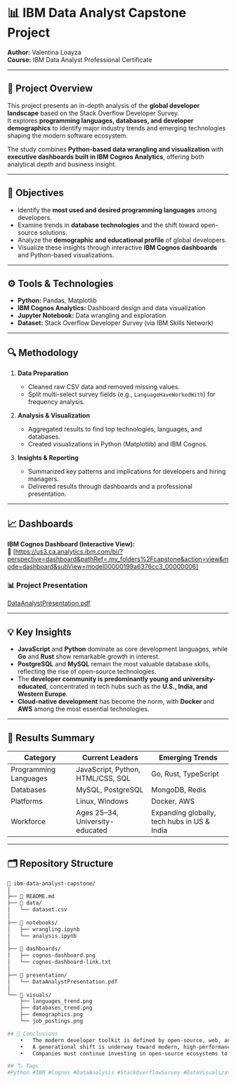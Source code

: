 # 📊 IBM Data Analyst Capstone Project  
**Author:** Valentina Loayza  
**Course:** IBM Data Analyst Professional Certificate  

---

## 🧩 Project Overview
This project presents an in-depth analysis of the **global developer landscape** based on the Stack Overflow Developer Survey.  
It explores **programming languages, databases, and developer demographics** to identify major industry trends and emerging technologies shaping the modern software ecosystem.

The study combines **Python-based data wrangling and visualization** with **executive dashboards built in IBM Cognos Analytics**, offering both analytical depth and business insight.

---

## 🧠 Objectives
- Identify the **most used and desired programming languages** among developers.
- Examine trends in **database technologies** and the shift toward open-source solutions.
- Analyze the **demographic and educational profile** of global developers.
- Visualize these insights through interactive **IBM Cognos dashboards** and Python-based visualizations.

---

## ⚙️ Tools & Technologies
- **Python:** Pandas, Matplotlib  
- **IBM Cognos Analytics:** Dashboard design and data visualization  
- **Jupyter Notebook:** Data wrangling and exploration  
- **Dataset:** Stack Overflow Developer Survey (via IBM Skills Network)

---

## 🔍 Methodology
1. **Data Preparation**  
   - Cleaned raw CSV data and removed missing values.  
   - Split multi-select survey fields (e.g., `LanguageHaveWorkedWith`) for frequency analysis.  

2. **Analysis & Visualization**  
   - Aggregated results to find top technologies, languages, and databases.  
   - Created visualizations in Python (Matplotlib) and IBM Cognos.  

3. **Insights & Reporting**  
   - Summarized key patterns and implications for developers and hiring managers.  
   - Delivered results through dashboards and a professional presentation.

---

## 📈 Dashboards
**IBM Cognos Dashboard (Interactive View):**  
🔗 [https://us3.ca.analytics.ibm.com/bi/?perspective=dashboard&pathRef=.my_folders%2Fcapstone&action=view&mode=dashboard&subView=model00000199a6376cc3_00000006]

### 📊 Project Presentation
[DataAnalystPresentation.pdf](https://github.com/user-attachments/files/22732716/DataAnalystPresentation.pdf)

---

## 💡 Key Insights
- **JavaScript** and **Python** dominate as core development languages, while **Go** and **Rust** show remarkable growth in interest.  
- **PostgreSQL** and **MySQL** remain the most valuable database skills, reflecting the rise of open-source technologies.  
- The **developer community is predominantly young and university-educated**, concentrated in tech hubs such as the **U.S., India, and Western Europe**.  
- **Cloud-native development** has become the norm, with **Docker** and **AWS** among the most essential technologies.  

---

## 🧾 Results Summary
| Category | Current Leaders | Emerging Trends |
|-----------|----------------|----------------|
| Programming Languages | JavaScript, Python, HTML/CSS, SQL | Go, Rust, TypeScript |
| Databases | MySQL, PostgreSQL | MongoDB, Redis |
| Platforms | Linux, Windows | Docker, AWS |
| Workforce | Ages 25–34, University-educated | Expanding globally, tech hubs in US & India |

---

## 🗂️ Repository Structure
```bash
📁 ibm-data-analyst-capstone/
│
├── 📄 README.md
├── 📁 data/
│   └── dataset.csv
│
├── 📁 notebooks/
│   ├── wrangling.ipynb
│   └── analysis.ipynb
│
├── 📁 dashboards/
│   ├── cognos-dashboard.png
│   └── cognos-dashboard-link.txt
│
├── 📁 presentation/
│   └── DataAnalystPresentation.pdf
│
└── 📁 visuals/
    ├── languages_trend.png
    ├── databases_trend.png
    ├── demographics.png
    └── job_postings.png

## 🏁 Conclusions
	•	The modern developer toolkit is defined by open-source, web, and cloud technologies.
	•	A generational shift is underway toward modern, high-performance languages like Go, Rust, and TypeScript.
	•	Companies must continue investing in open-source ecosystems to attract and retain top technical talent.

## 🏷️ Tags
#Python #IBM #Cognos #DataAnalysis #StackOverflowSurvey #DataVisualization #Dashboard #CapstoneProject
